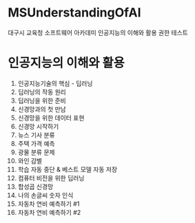 # MSUnderstandingOfAI
대구시 교육청 소프트웨어 아카데미 인공지능의 이해와 활용
권한 테스트
# 인공지능의 이해와 활용
1. 인공지능기술의 핵심 - 딥러닝
2. 딥러닝의 작동 원리
3. 딥러닝을 위한 준비
4. 신경망과의 첫 만남
5. 신경망을 위한 데이터 표현
6. 신경망 시작하기
7. 뉴스 기사 분류
8. 주택 가격 예측
9. 광물 분류 문제
10. 와인 감별
11. 학습 자동 중단 & 베스트 모델 자동 저장
12. 컴퓨터 비전을 위한 딥러닝
13. 합성곱 신경망
14. 나의 손글씨 숫자 인식
15. 자동차 연비 예측하기 #1
16. 자동차 연비 예측하기 #2